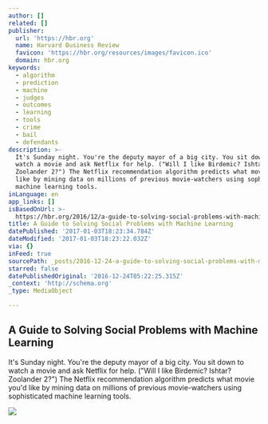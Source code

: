 ```yaml
---
author: []
related: []
publisher:
  url: 'https://hbr.org'
  name: Harvard Business Review
  favicon: 'https://hbr.org/resources/images/favicon.ico'
  domain: hbr.org
keywords:
  - algorithm
  - prediction
  - machine
  - judges
  - outcomes
  - learning
  - tools
  - crime
  - bail
  - defendants
description: >-
  It's Sunday night. You're the deputy mayor of a big city. You sit down to
  watch a movie and ask Netflix for help. ("Will I like Birdemic? Ishtar?
  Zoolander 2?") The Netflix recommendation algorithm predicts what movie you'd
  like by mining data on millions of previous movie-watchers using sophisticated
  machine learning tools.
inLanguage: en
app_links: []
isBasedOnUrl: >-
  https://hbr.org/2016/12/a-guide-to-solving-social-problems-with-machine-learning
title: A Guide to Solving Social Problems with Machine Learning
datePublished: '2017-01-03T18:23:34.784Z'
dateModified: '2017-01-03T18:23:22.032Z'
via: {}
inFeed: true
sourcePath: _posts/2016-12-24-a-guide-to-solving-social-problems-with-machine-learning.md
starred: false
datePublishedOriginal: '2016-12-24T05:22:25.315Z'
_context: 'http://schema.org'
_type: MediaObject

---
```

<article style=""><h1>A Guide to Solving Social Problems with Machine Learning</h1><p>It's Sunday night. You're the deputy mayor of a big city. You sit down to watch a movie and ask Netflix for help. ("Will I like Birdemic? Ishtar? Zoolander 2?") The Netflix recommendation algorithm predicts what movie you'd like by mining data on millions of previous movie-watchers using sophisticated machine learning tools.</p><img src="https://hbr.org/resources/images/article_assets/2016/12/dec16-08-61949289.jpg" /></article>